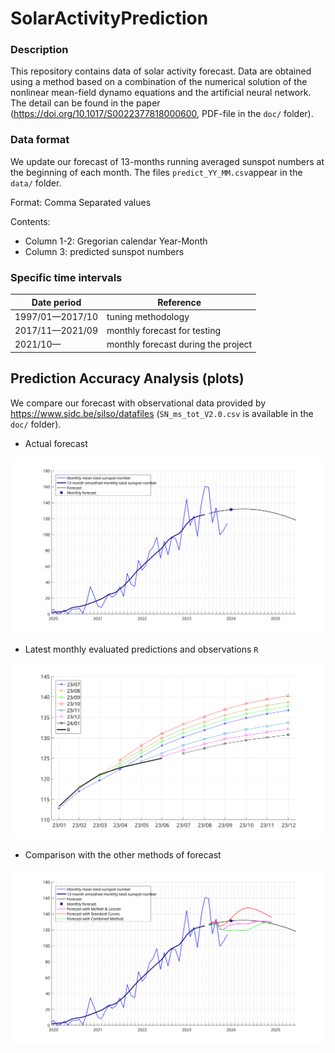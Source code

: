 # SolarActivityPrediction

### Description

This repository contains data of solar activity forecast. 
Data are obtained using a method based on a combination of the numerical solution of the nonlinear mean-field dynamo equations and the artificial neural network.
The detail can be found in the paper (https://doi.org/10.1017/S0022377818000600, PDF-file  in the `doc/` folder).

### Data format
We update our forecast of 13-months running averaged sunspot numbers at the beginning of each month.
The files `predict_YY_MM.csv`appear in the `data/` folder.

Format: Comma Separated values

Contents:
- Column 1-2: Gregorian calendar  Year-Month
- Column 3: predicted sunspot numbers 

### Specific time intervals

| Date period    |      Reference  |
|----------------|----------|
|1997/01—2017/10 | tuning methodology |
|2017/11—2021/09 | monthly forecast for testing |
|2021/10—        | monthly forecast during the project |

## Prediction Accuracy Analysis (plots)
We compare our forecast with observational data provided by https://www.sidc.be/silso/datafiles
(`SN_ms_tot_V2.0.csv` is available in the `doc/` folder).

* Actual forecast

![plot](./figs/2024/01/f_2024_01.svg)

* Latest monthly evaluated predictions and observations  `R`

![plot](./figs/2024/01/f_24_01.svg)

* Comparison with the other methods of forecast

![plot](./figs/2024/01/f_2024_01_all.svg)

